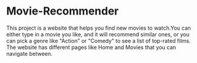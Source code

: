 # Movie-Recommender
This project is a website that helps you find new movies to watch.You can either type in a movie you like, and it will recommend similar ones, or you can pick a genre like "Action" or "Comedy" to see a list of top-rated films.  The website has different pages like Home and Movies that you can navigate between.
